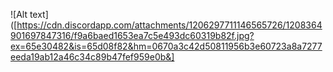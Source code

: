 ![Alt text]([https://cdn.discordapp.com/attachments/1206297711146565726/1208364901697847316/f9a6baed1653ea7c5e493dc60319b82f.jpg?ex=65e30482&is=65d08f82&hm=0670a3c42d50811956b3e60723a8a7277eeda19ab12a46c34c89b47fef959e0b&]
